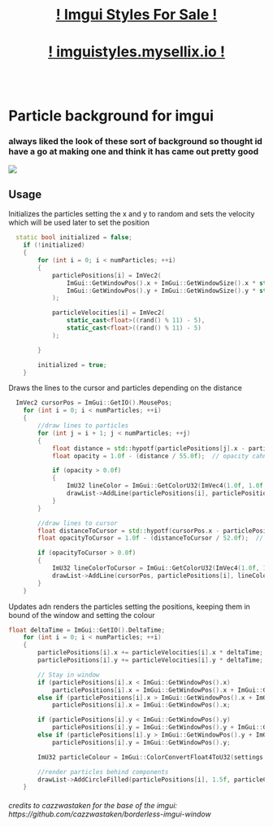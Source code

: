 <br>
<a href="https://imguistyles.mysellix.io/">
  <h1 align="center">! Imgui Styles For Sale !</h1>
  <h1 align="center">! imguistyles.mysellix.io !</h1>
</a>
<br>
<br>

<h1>Particle background for imgui</h1>
<h3>always liked the look of these sort of background so thought id have a go at making one and think it has came out pretty good</h3>
<img src="https://i.imgur.com/PtNmjH9.png">

## Usage
Initializes the particles setting the x and y to random and sets the velocity which will be used later to set the position  
```c++
  static bool initialized = false;
	if (!initialized)
	{
		for (int i = 0; i < numParticles; ++i)
		{
			particlePositions[i] = ImVec2(
				ImGui::GetWindowPos().x + ImGui::GetWindowSize().x * static_cast<float>(rand()) / RAND_MAX,
				ImGui::GetWindowPos().y + ImGui::GetWindowSize().y * static_cast<float>(rand()) / RAND_MAX
			);

			particleVelocities[i] = ImVec2(
				static_cast<float>((rand() % 11) - 5),
				static_cast<float>((rand() % 11) - 5)
			);

		}

		initialized = true;
	}
```
Draws the lines to the cursor and particles depending on the distance 
```c++
  ImVec2 cursorPos = ImGui::GetIO().MousePos;
	for (int i = 0; i < numParticles; ++i)
	{
		//draw lines to particles
		for (int j = i + 1; j < numParticles; ++j)
		{
			float distance = std::hypotf(particlePositions[j].x - particlePositions[i].x, particlePositions[j].y - particlePositions[i].y);
			float opacity = 1.0f - (distance / 55.0f);  // opacity cahnge

			if (opacity > 0.0f)
			{
				ImU32 lineColor = ImGui::GetColorU32(ImVec4(1.0f, 1.0f, 1.0f, opacity));
				drawList->AddLine(particlePositions[i], particlePositions[j], lineColor);
			}
		}

		//draw lines to cursor
		float distanceToCursor = std::hypotf(cursorPos.x - particlePositions[i].x, cursorPos.y - particlePositions[i].y);
		float opacityToCursor = 1.0f - (distanceToCursor / 52.0f);  // Adjust the divisor to control the opacity change

		if (opacityToCursor > 0.0f)
		{
			ImU32 lineColorToCursor = ImGui::GetColorU32(ImVec4(1.0f, 1.0f, 1.0f, opacityToCursor));
			drawList->AddLine(cursorPos, particlePositions[i], lineColorToCursor);
		}
	}
```
Updates adn renders the particles setting the positions, keeping them in bound of the window and setting the colour
```c++
float deltaTime = ImGui::GetIO().DeltaTime;
	for (int i = 0; i < numParticles; ++i)
	{
		particlePositions[i].x += particleVelocities[i].x * deltaTime;
		particlePositions[i].y += particleVelocities[i].y * deltaTime;

		// Stay in window
		if (particlePositions[i].x < ImGui::GetWindowPos().x)
			particlePositions[i].x = ImGui::GetWindowPos().x + ImGui::GetWindowSize().x;
		else if (particlePositions[i].x > ImGui::GetWindowPos().x + ImGui::GetWindowSize().x)
			particlePositions[i].x = ImGui::GetWindowPos().x;

		if (particlePositions[i].y < ImGui::GetWindowPos().y)
			particlePositions[i].y = ImGui::GetWindowPos().y + ImGui::GetWindowSize().y;
		else if (particlePositions[i].y > ImGui::GetWindowPos().y + ImGui::GetWindowSize().y)
			particlePositions[i].y = ImGui::GetWindowPos().y;

		ImU32 particleColour = ImGui::ColorConvertFloat4ToU32(settings::particleColour);

		//render particles behind components
		drawList->AddCircleFilled(particlePositions[i], 1.5f, particleColour);
	}
```

<h6>credits to cazzwastaken for the base of the imgui: https://github.com/cazzwastaken/borderless-imgui-window</h6>
